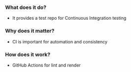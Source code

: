 ### What does it do?

- It provides a test repo for Continuous Integration testing

### Why does it matter?

- CI is important for automation and consistency

### How does it work?

- GitHub Actions for lint and render
